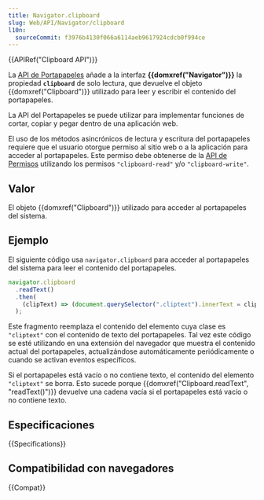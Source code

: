```yaml
---
title: Navigator.clipboard
slug: Web/API/Navigator/clipboard
l10n:
  sourceCommit: f3976b4130f066a6114aeb9617924cdcb0f994ce
---
```


{{APIRef("Clipboard API")}}

La [API de Portapapeles](/es/docs/Web/API/Clipboard_API) añade a la interfaz **{{domxref("Navigator")}}** la propiedad **`clipboard`** de solo lectura, que devuelve el objeto {{domxref("Clipboard")}} utilizado para leer y escribir el contenido del portapapeles.

La API del Portapapeles se puede utilizar para implementar funciones de cortar, copiar y pegar dentro de una aplicación web.

El uso de los métodos asincrónicos de lectura y escritura del portapapeles requiere que el usuario otorgue permiso al sitio web o a la aplicación para acceder al portapapeles. Este permiso debe obtenerse de la [API de Permisos](/es/docs/Web/API/Permissions_API) utilizando los permisos `"clipboard-read"` y/o `"clipboard-write"`.

## Valor

El objeto {{domxref("Clipboard")}} utilizado para acceder al portapapeles del sistema.

## Ejemplo

El siguiente código usa `navigator.clipboard` para acceder al portapapeles del sistema para leer el contenido del portapapeles.

```js
navigator.clipboard
  .readText()
  .then(
    (clipText) => (document.querySelector(".cliptext").innerText = clipText)
  );
```

Este fragmento reemplaza el contenido del elemento cuya clase es `"cliptext"` con el contenido de texto del portapapeles. Tal vez este código se esté utilizando en una extensión del navegador que muestra el contenido actual del portapapeles, actualizándose automáticamente periódicamente o cuando se activan eventos específicos.

Si el portapapeles está vacío o no contiene texto, el contenido del elemento `"cliptext"` se borra. Esto sucede porque {{domxref("Clipboard.readText", "readText()")}} devuelve una cadena vacía si el portapapeles está vacío o no contiene texto.

## Especificaciones

{{Specifications}}

## Compatibilidad con navegadores

{{Compat}}

